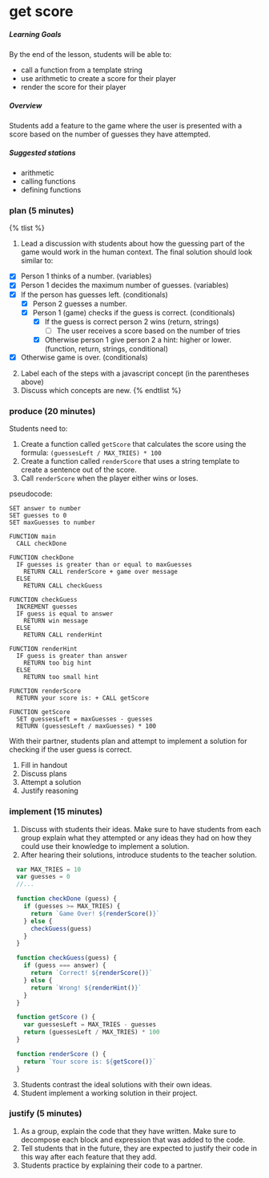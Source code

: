 # get score

##### Learning Goals
By the end of the lesson, students will be able to:
  - call a function from a template string
  - use arithmetic to create a score for their player
  - render the score for their player

##### Overview
Students add a feature to the game where the user is presented with a score based on the number of guesses they have attempted.

##### Suggested stations
- arithmetic
- calling functions
- defining functions

### plan (5 minutes)
{% tlist %}
1. Lead a discussion with students about how the guessing part of the game would work in the human context. The final solution should look similar to:
  - [x] Person 1 thinks of a number. (variables)
  - [x] Person 1 decides the maximum number of guesses. (variables)
  - [x] If the person has guesses left. (conditionals)
    - [x] Person 2 guesses a number.
    - [x] Person 1 (game) checks if the guess is correct. (conditionals)
      - [x] If the guess is correct person 2 wins (return, strings)
        - [ ] The user receives a score based on the number of tries
      - [x] Otherwise person 1 give person 2 a hint: higher or lower. (function, return, strings, conditional)
  - [x] Otherwise game is over. (conditionals)
2. Label each of the steps with a javascript concept (in the parentheses above)
3. Discuss which concepts are new.
{% endtlist %}

### produce (20 minutes)
Students need to:
1. Create a function called `getScore` that calculates the score using the formula: `(guessesLeft / MAX_TRIES) * 100`
2. Create a function called `renderScore` that uses a string template to create a sentence out of the score.
3. Call `renderScore` when the player either wins or loses.

pseudocode:
```
SET answer to number
SET guesses to 0
SET maxGuesses to number

FUNCTION main
  CALL checkDone

FUNCTION checkDone
  IF guesses is greater than or equal to maxGuesses
    RETURN CALL renderScore + game over message
  ELSE
    RETURN CALL checkGuess

FUNCTION checkGuess
  INCREMENT guesses
  IF guess is equal to answer
    RETURN win message
  ELSE
    RETURN CALL renderHint

FUNCTION renderHint
  IF guess is greater than answer
    RETURN too big hint
  ELSE
    RETURN too small hint

FUNCTION renderScore
  RETURN your score is: + CALL getScore

FUNCTION getScore
  SET guessesLeft = maxGuesses - guesses
  RETURN (guessesLeft / maxGuesses) * 100
```

With their partner, students plan and attempt to implement a solution for checking if the user guess is correct.

1. Fill in handout
2. Discuss plans
3. Attempt a solution
4. Justify reasoning

### implement (15 minutes)
1. Discuss with students their ideas. Make sure to have students from each group explain what they attempted or any ideas they had on how they could use their knowledge to implement a solution.
2. After hearing their solutions, introduce students to the teacher solution.
  ```js
    var MAX_TRIES = 10
    var guesses = 0
    //...

    function checkDone (guess) {
      if (guesses >= MAX_TRIES) {
        return `Game Over! ${renderScore()}`
      } else {
        checkGuess(guess)
      }
    }

    function checkGuess(guess) {
      if (guess === answer) {
        return `Correct! ${renderScore()}`
      } else {
        return `Wrong! ${renderHint()}`
      }
    }

    function getScore () {
      var guessesLeft = MAX_TRIES - guesses
      return (guessesLeft / MAX_TRIES) * 100
    }

    function renderScore () {
      return `Your score is: ${getScore()}`
    }

  ```
3. Students contrast the ideal solutions with their own ideas.
4. Student implement a working solution in their project.

### justify (5 minutes)
1. As a group, explain the code that they have written. Make sure to decompose each block and expression that was added to the code.
2. Tell students that in the future, they are expected to justify their code in this way after each feature that they add.
3. Students practice by explaining their code to a partner.
